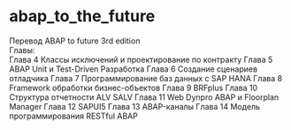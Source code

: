 # abap_to_the_future
Перевод ABAP to future 3rd edition
<br>Главы:</br>
Глава 4 Классы исключений и проектирование по контракту
Глава 5 ABAP Unit и Test-Driven Разработка
Глава 6 Создание сценариев отладчика
Глава 7 Программирование баз данных с SAP HANA
Глава 8 Framework обработки бизнес-объектов
Глава 9 BRFplus
Глава 10 Структура отчетности ALV SALV
Глава 11 Web Dynpro ABAP и Floorplan Manager
Глава 12 SAPUI5
Глава 13 ABAP-каналы
Глава 14 Модель программирования RESTful ABAP
